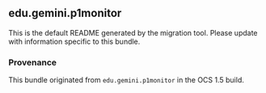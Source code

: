 
## edu.gemini.p1monitor

This is the default README generated by the migration tool. Please update with information specific to this bundle.

### Provenance

This bundle originated from `edu.gemini.p1monitor` in the OCS 1.5 build. 